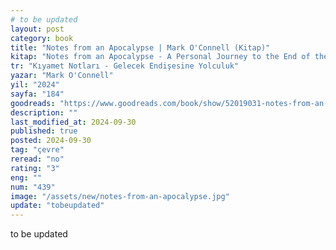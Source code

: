 ```yaml
---
# to be updated
layout: post
category: book
title: "Notes from an Apocalypse | Mark O'Connell (Kitap)"
kitap: "Notes from an Apocalypse - A Personal Journey to the End of the World and Back"
tr: "Kıyamet Notları - Gelecek Endişesine Yolculuk"
yazar: "Mark O'Connell"
yil: "2024"
sayfa: "184"
goodreads: "https://www.goodreads.com/book/show/52019031-notes-from-an-apocalypse"
description: ""
last_modified_at: 2024-09-30
published: true
posted: 2024-09-30
tag: "çevre"
reread: "no"
rating: "3"
eng: ""
num: "439"
image: "/assets/new/notes-from-an-apocalypse.jpg"
update: "tobeupdated"
---
```


to be updated
